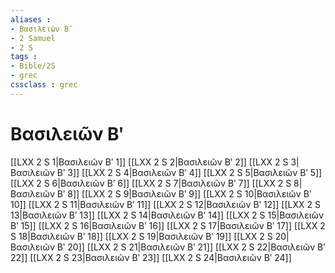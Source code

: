 ```yaml
---
aliases : 
- Βασιλειῶν Βʹ
- 2 Samuel
- 2 S
tags : 
- Bible/2S
- grec
cssclass : grec
---
```


# Βασιλειῶν Βʹ

[[LXX 2 S 1|Βασιλειῶν Βʹ 1]]
[[LXX 2 S 2|Βασιλειῶν Βʹ 2]]
[[LXX 2 S 3|Βασιλειῶν Βʹ 3]]
[[LXX 2 S 4|Βασιλειῶν Βʹ 4]]
[[LXX 2 S 5|Βασιλειῶν Βʹ 5]]
[[LXX 2 S 6|Βασιλειῶν Βʹ 6]]
[[LXX 2 S 7|Βασιλειῶν Βʹ 7]]
[[LXX 2 S 8|Βασιλειῶν Βʹ 8]]
[[LXX 2 S 9|Βασιλειῶν Βʹ 9]]
[[LXX 2 S 10|Βασιλειῶν Βʹ 10]]
[[LXX 2 S 11|Βασιλειῶν Βʹ 11]]
[[LXX 2 S 12|Βασιλειῶν Βʹ 12]]
[[LXX 2 S 13|Βασιλειῶν Βʹ 13]]
[[LXX 2 S 14|Βασιλειῶν Βʹ 14]]
[[LXX 2 S 15|Βασιλειῶν Βʹ 15]]
[[LXX 2 S 16|Βασιλειῶν Βʹ 16]]
[[LXX 2 S 17|Βασιλειῶν Βʹ 17]]
[[LXX 2 S 18|Βασιλειῶν Βʹ 18]]
[[LXX 2 S 19|Βασιλειῶν Βʹ 19]]
[[LXX 2 S 20|Βασιλειῶν Βʹ 20]]
[[LXX 2 S 21|Βασιλειῶν Βʹ 21]]
[[LXX 2 S 22|Βασιλειῶν Βʹ 22]]
[[LXX 2 S 23|Βασιλειῶν Βʹ 23]]
[[LXX 2 S 24|Βασιλειῶν Βʹ 24]]
